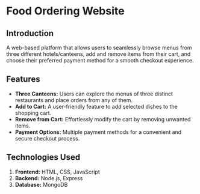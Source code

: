 # Food Ordering Website

## Introduction
A web-based platform that allows users to seamlessly browse menus from three different hotels/canteens, add and remove items from their cart, and choose their preferred payment method for a smooth checkout experience.

## Features
- **Three Canteens:** Users can explore the menus of three distinct restaurants and place orders from any of them.
- **Add to Cart:** A user-friendly feature to add selected dishes to the shopping cart.
- **Remove from Cart:** Effortlessly modify the cart by removing unwanted items.
- **Payment Options:** Multiple payment methods for a convenient and secure checkout process.

## Technologies Used
1. **Frontend:** HTML, CSS, JavaScript  
2. **Backend:** Node.js, Express  
3. **Database:** MongoDB  
